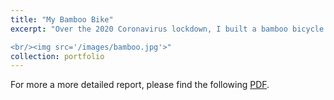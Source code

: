 ```yaml
---
title: "My Bamboo Bike"
excerpt: "Over the 2020 Coronavirus lockdown, I built a bamboo bicycle!

<br/><img src='/images/bamboo.jpg'>"
collection: portfolio
---
```


For more a more detailed report, please find the following [PDF](/files/mybamboobike.pdf).